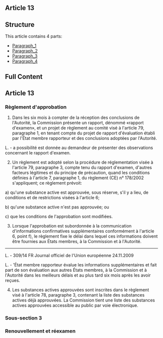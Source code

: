 ## Article 13

## Structure

This article contains 4 parts:

- [Paragraph_1](./Paragraph_1.md)
- [Paragraph_2](./Paragraph_2.md)
- [Paragraph_3](./Paragraph_3.md)
- [Paragraph_4](./Paragraph_4.md)

## Full Content

## Article 13

### Règlement d'approbation

1. Dans les six mois à compter de la réception des conclusions de l'Autorité, la Commission présente un rapport, dénommé «rapport d'examen», et un projet de règlement au comité visé à l'article 79, paragraphe 1, en tenant compte du projet de rapport d'évaluation établi par l'État membre rapporteur et des conclusions adoptées par l'Autorité.

L. - a possibilité est donnée au demandeur de présenter des observations concernant le rapport d'examen.

2. Un règlement est adopté selon la procédure de réglementation visée à l'article 79, paragraphe 3, compte tenu du rapport d'examen, d'autres facteurs légitimes et du principe de précaution, quand les conditions définies à l'article 7, paragraphe 1, du règlement (CE) n° 178/2002 s'appliquent; ce règlement prévoit:

a) qu'une substance active est approuvée, sous réserve, s'il y a lieu, de conditions et de restrictions visées à l'article 6;

b) qu'une substance active n'est pas approuvée; ou

c) que les conditions de l'approbation sont modifiées.

3. Lorsque l'approbation est subordonnée à la communication d'informations confirmatives supplémentaires conformément à l'article 6, point f), le règlement fixe le délai dans lequel ces informations doivent être fournies aux États membres, à la Commission et à l'Autorité.
---


L. - 309/14            FR                         Journal officiel de l'Union européenne                                24.11.2009

L. - 'État membre rapporteur évalue les informations supplémentaires et fait part de son évaluation aux autres États membres, à la Commission et à l'Autorité dans les meilleurs délais et au plus tard six mois après les avoir reçues.

4. Les substances actives approuvées sont inscrites dans le règlement visé à l'article 78, paragraphe 3, contenant la liste des substances actives déjà approuvées. La Commission tient une liste des substances actives approuvées accessible au public par voie électronique.

### Sous-section 3
### Renouvellement et réexamen
